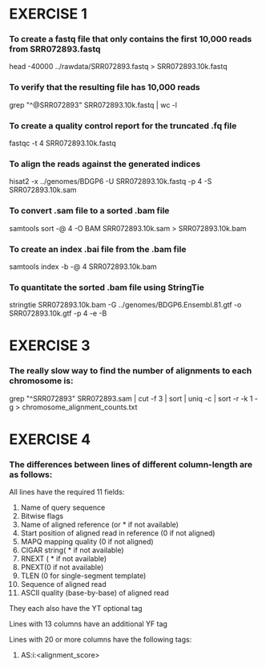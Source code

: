 # EXERCISE 1

### To create a fastq file that only contains the first 10,000 reads from SRR072893.fastq
head -40000 ../rawdata/SRR072893.fastq > SRR072893.10k.fastq

### To verify that the resulting file has 10,000 reads
grep "^@SRR072893" SRR072893.10k.fastq | wc -l

### To create a quality control report for the truncated .fq file
fastqc -t 4 SRR072893.10k.fastq

### To align the reads against the generated indices
hisat2 -x ../genomes/BDGP6 -U SRR072893.10k.fastq -p 4 -S SRR072893.10k.sam

### To convert .sam file to a sorted .bam file
samtools sort -@ 4 -O BAM SRR072893.10k.sam > SRR072893.10k.bam

### To create an index .bai file from the .bam file
samtools index -b -@ 4 SRR072893.10k.bam

### To quantitate the sorted .bam file using StringTie
stringtie SRR072893.10k.bam -G ../genomes/BDGP6.Ensembl.81.gtf -o SRR072893.10k.gtf -p 4 -e -B


# EXERCISE 3

### The really slow way to find the number of alignments to each chromosome is:
grep "^SRR072893" SRR072893.sam | cut -f 3 | sort | uniq -c | sort -r -k 1 -g > chromosome_alignment_counts.txt


# EXERCISE 4

### The differences between lines of different column-length are as follows:
All lines have the required 11 fields:
1. Name of query sequence
2. Bitwise flags
3. Name of aligned reference (or * if not available)
4. Start position of aligned read in reference (0 if not aligned)
5. MAPQ mapping quality (0 if not aligned)
6. CIGAR string( * if not available)
7. RNEXT ( * if not available)
8. PNEXT(0 if not available)
9. TLEN (0 for single-segment template)
10. Sequence of aligned read
11. ASCII quality (base-by-base) of aligned read

They each also have the YT optional tag

Lines with 13 columns have an additional YF tag

Lines with 20 or more columns have the following tags:
1. AS:i:<alignment_score>

